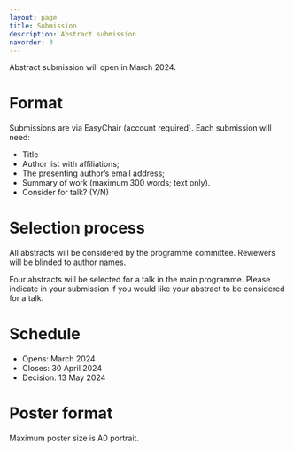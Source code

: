 ```yaml
---
layout: page
title: Submission
description: Abstract submission
navorder: 3
---
```


Abstract submission will open in March 2024.

# Format
Submissions are via EasyChair (account required). Each submission will need:
- Title
- Author list with affiliations;
- The presenting author’s email address;
- Summary of work (maximum 300 words; text only).
- Consider for talk? (Y/N)

# Selection process
All abstracts will be considered by the programme committee. Reviewers will be blinded to author names.

Four abstracts will be selected for a talk in the main programme. Please indicate in your submission if you would like your abstract to be considered for a talk.

# Schedule
- Opens: March 2024
- Closes: 30 April 2024
- Decision: 13 May 2024

# Poster format
Maximum poster size is A0 portrait. 

